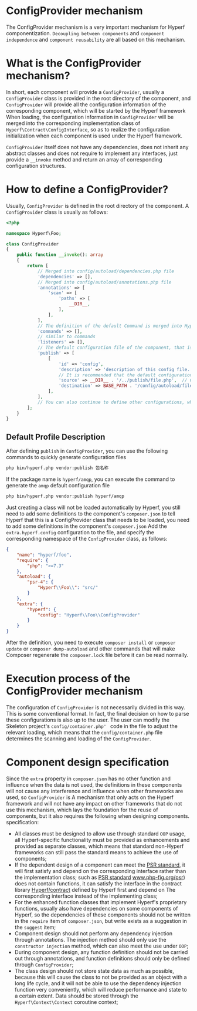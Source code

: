 # ConfigProvider mechanism

The ConfigProvider mechanism is a very important mechanism for Hyperf componentization. `Decoupling between components` and `component independence` and `component reusability` are all based on this mechanism.

# What is the ConfigProvider mechanism?

In short, each component will provide a `ConfigProvider`, usually a `ConfigProvider` class is provided in the root directory of the component, and `ConfigProvider` will provide all the configuration information of the corresponding component, which will be started by the Hyperf framework When loading, the configuration information in `ConfigProvider` will be merged into the corresponding implementation class of `Hyperf\Contract\ConfigInterface`, so as to realize the configuration initialization when each component is used under the Hyperf framework.

`ConfigProvider` itself does not have any dependencies, does not inherit any abstract classes and does not require to implement any interfaces, just provide a `__invoke` method and return an array of corresponding configuration structures.

# How to define a ConfigProvider?

Usually, `ConfigProvider` is defined in the root directory of the component. A `ConfigProvider` class is usually as follows:

```php
<?php

namespace Hyperf\Foo;

class ConfigProvider
{
    public function __invoke(): array
    {
        return [
            // Merged into config/autoload/dependencies.php file
            'dependencies' => [],
            // Merged into config/autoload/annotations.php file
            'annotations' => [
                'scan' => [
                    'paths' => [
                        __DIR__,
                    ],
                ],
            ],
            // The definition of the default Command is merged into Hyperf\Contract\ConfigInterface and understood in another way, that is, it corresponds to config/autoload/commands.php
            'commands' => [],
            // similar to commands
            'listeners' => [],
            // The default configuration file of the component, that is, after executing the command, the corresponding file of source will be copied to the file corresponding to destination
            'publish' => [
                [
                    'id' => 'config',
                    'description' => 'description of this config file.', // describe
                    // It is recommended that the default configuration be placed in the publish folder with the same file name as the component name
                    'source' => __DIR__ . '/../publish/file.php',  // Corresponding configuration file path
                    'destination' => BASE_PATH . '/config/autoload/file.php', // Copy as the file under this path
                ],
            ],
            // You can also continue to define other configurations, which will eventually be merged into the configuration store corresponding to the ConfigInterface
        ];
    }
}
```

## Default Profile Description

After defining `publish` in `ConfigProvider`, you can use the following commands to quickly generate configuration files

```bash
php bin/hyperf.php vendor:publish 包名称
```

If the package name is `hyperf/amqp`, you can execute the command to generate the `amqp` default configuration file
```bash
php bin/hyperf.php vendor:publish hyperf/amqp
```

Just creating a class will not be loaded automatically by Hyperf, you still need to add some definitions to the component's `composer.json` to tell Hyperf that this is a ConfigProvider class that needs to be loaded, you need to add some definitions in the component's `composer.json` Add the `extra.hyperf.config` configuration to the file, and specify the corresponding namespace of the `ConfigProvider` class, as follows:

```json
{
    "name": "hyperf/foo",
    "require": {
        "php": ">=7.3"
    },
    "autoload": {
        "psr-4": {
            "Hyperf\\Foo\\": "src/"
        }
    },
    "extra": {
        "hyperf": {
            "config": "Hyperf\\Foo\\ConfigProvider"
        }
    }
}
```

After the definition, you need to execute `composer install` or `composer update` or `composer dump-autoload` and other commands that will make Composer regenerate the `composer.lock` file before it can be read normally.   

# Execution process of the ConfigProvider mechanism

The configuration of `ConfigProvider` is not necessarily divided in this way. This is some conventional format. In fact, the final decision on how to parse these configurations is also up to the user. The user can modify the Skeleton project's `config/container.php' ` code in the file to adjust the relevant loading, which means that the `config/container.php` file determines the scanning and loading of the `ConfigProvider`.

# Component design specification

Since the `extra` property in `composer.json` has no other function and influence when the data is not used, the definitions in these components will not cause any interference and influence when other frameworks are used, so `ConfigProvider` is A mechanism that only acts on the Hyperf framework and will not have any impact on other frameworks that do not use this mechanism, which lays the foundation for the reuse of components, but it also requires the following when designing components. specification:

- All classes must be designed to allow use through standard `OOP` usage, all Hyperf-specific functionality must be provided as enhancements and provided as separate classes, which means that standard non-Hyperf frameworks can still pass the standard means to achieve the use of components;
- If the dependent design of a component can meet the [PSR standard](https://www.php-fig.org/psr), it will first satisfy and depend on the corresponding interface rather than the implementation class; such as [PSR standard](https://www.php-fig.org/psr) www.php-fig.org/psr) does not contain functions, it can satisfy the interface in the contract library [Hyperf/contract](https://github.com/hyperf/contract) defined by Hyperf first and depend on The corresponding interface instead of the implementing class;
- For the enhanced function classes that implement Hyperf's proprietary functions, usually also have dependencies on some components of Hyperf, so the dependencies of these components should not be written in the `require` item of `composer.json`, but write exists as a suggestion in the `suggest` item;
- Component design should not perform any dependency injection through annotations. The injection method should only use the `constructor injection` method, which can also meet the use under `OOP`;
- During component design, any function definition should not be carried out through annotations, and function definitions should only be defined through `ConfigProvider`;
- The class design should not store state data as much as possible, because this will cause the class to not be provided as an object with a long life cycle, and it will not be able to use the dependency injection function very conveniently, which will reduce performance and state to a certain extent. Data should be stored through the `Hyperf\Context\Context` coroutine context;